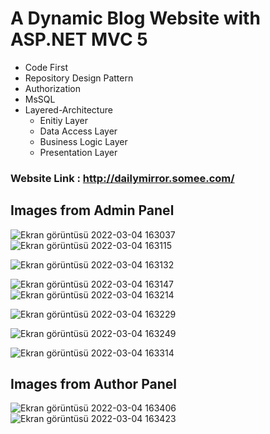 # A Dynamic Blog Website with ASP.NET MVC 5

 - Code First
 - Repository Design Pattern
 - Authorization
 - MsSQL
 - Layered-Architecture
   - Enitiy Layer
   - Data Access Layer
   - Business Logic Layer
   - Presentation Layer 

### Website Link : http://dailymirror.somee.com/

## Images from Admin Panel
![Ekran görüntüsü 2022-03-04 163037](https://user-images.githubusercontent.com/82759834/156774987-4419e6b6-aa1f-4d97-bebe-dfa1863818b3.png)
![Ekran görüntüsü 2022-03-04 163115](https://user-images.githubusercontent.com/82759834/156775045-a9f46884-707d-4e66-a7fb-ed95720b3c31.png)

![Ekran görüntüsü 2022-03-04 163132](https://user-images.githubusercontent.com/82759834/156775053-56aa1560-f742-4659-a959-6561844188da.png)

![Ekran görüntüsü 2022-03-04 163147](https://user-images.githubusercontent.com/82759834/156775098-714b1420-5430-4302-b830-9b4fb7c3a5e5.png)
![Ekran görüntüsü 2022-03-04 163214](https://user-images.githubusercontent.com/82759834/156775120-5b3e26f2-9b99-443c-8f6f-cf170cca2c13.png)

![Ekran görüntüsü 2022-03-04 163229](https://user-images.githubusercontent.com/82759834/156775145-8a2f0b93-9dd0-44fe-8553-71b352701650.png)

![Ekran görüntüsü 2022-03-04 163249](https://user-images.githubusercontent.com/82759834/156775161-51f9d37f-12c8-4749-b863-819463b31daf.png)

![Ekran görüntüsü 2022-03-04 163314](https://user-images.githubusercontent.com/82759834/156775191-da176eda-a414-4569-9c9d-8a2553b334b1.png)

## Images from Author Panel
![Ekran görüntüsü 2022-03-04 163406](https://user-images.githubusercontent.com/82759834/156772822-b7b35a42-9816-474f-b4fe-65f022910130.png)
![Ekran görüntüsü 2022-03-04 163423](https://user-images.githubusercontent.com/82759834/156772823-3f2871f1-972e-469f-bdb5-5e79152be710.png)
